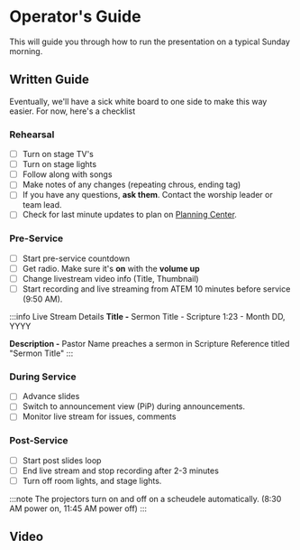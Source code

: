 # Operator's Guide

This will guide you through how to run the presentation on a typical Sunday morning.

## Written Guide

Eventually, we'll have a sick white board to one side to make this way easier. For now, here's a checklist

### Rehearsal
- [ ] Turn on stage TV's
- [ ] Turn on stage lights
- [ ] Follow along with songs
- [ ] Make notes of any changes (repeating chrous, ending tag)
- [ ] If you have any questions, **ask them**. Contact the worship leader or team lead.
- [ ] Check for last minute updates to plan on [Planning Center](https://services.planningcenteronline.com/).

### Pre-Service
- [ ] Start pre-service countdown
- [ ] Get radio. Make sure it's **on** with the **volume up**
- [ ] Change livestream video info (Title, Thumbnail)
- [ ] Start recording and live streaming from ATEM 10 minutes before service (9:50 AM).

:::info Live Stream Details
**Title -**
Sermon Title - Scripture 1:23 - Month DD, YYYY

**Description -**
Pastor Name preaches a sermon in Scripture Reference titled "Sermon Title"
:::

### During Service
- [ ] Advance slides
- [ ] Switch to announcement view (PiP) during announcements.
- [ ] Monitor live stream for issues, comments

### Post-Service
- [ ] Start post slides loop
- [ ] End live stream and stop recording  after 2-3 minutes
- [ ] Turn off room lights, and stage lights.

:::note
The projectors turn on and off on a scheudele automatically. (8:30 AM power on, 11:45 AM power off)
:::

## Video
